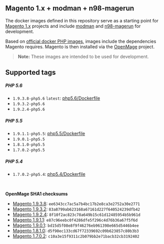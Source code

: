 ## Magento 1.x + modman + n98-magerun

The docker images defined in this repository serve as a starting point for [Magento 1.x](https://magento.com/tech-resources/download) projects and include [modman](https://github.com/colinmollenhour/modman) and [n98-magerun](https://files.magerun.net/) for development.

Based on [official docker PHP images](https://github.com/docker-library/php), images include the dependencies Magento requires. Magento is then installed via the [OpenMage](https://github.com/OpenMage/magento-mirror) project.

>__Note:__ These images are intended to be used for development.

## Supported tags

##### PHP 5.6

- `1.9.3.8-php5.6` `latest`: [php5.6/Dockerfile](https://github.com/aspendigital/docker-magento/blob/master/php5.6/Dockerfile)
- `1.9.3.2-php5.6`
- `1.9.2.4-php5.6`

##### PHP 5.5
- `1.9.1.1-php5.5`: [php5.5/Dockerfile](https://github.com/aspendigital/docker-magento/blob/master/php5.5/Dockerfile)
- `1.9.0.1-php5.5`
- `1.8.1.0-php5.5`
- `1.7.0.2-php5.5`

##### PHP 5.4

- `1.7.0.2-php5.4`: [php5.4/Dockerfile](https://github.com/aspendigital/docker-magento/blob/master/php5.4/Dockerfile)

<br>

__OpenMage SHA1 checksums__
 - [Magento  1.9.3.8](https://codeload.github.com/OpenMage/magento-mirror/tar.gz/1.9.3.8): `ee6343cc7ac5a7b4bc17b2e8ca3e2752a30e2771`
 - [Magento  1.9.3.2](https://codeload.github.com/OpenMage/magento-mirror/tar.gz/1.9.3.2): `83a8799ab623168a67161d227f640524239dfb42`
 - [Magento  1.9.2.4](https://codeload.github.com/OpenMage/magento-mirror/tar.gz/1.9.2.4): `8f10f2ac823c78a649b15c61d12485954b5b961d`
 - [Magento  1.9.1.1](https://codeload.github.com/OpenMage/magento-mirror/tar.gz/1.9.1.1): `e87c96eebc0f4286dfe5f296c4d76b36a67f5f6d`
 - [Magento  1.9.0.1](https://codeload.github.com/OpenMage/magento-mirror/tar.gz/1.9.0.1): `bd15d5f08e8f9f46276eb961398e665d5446b4ee`
 - [Magento  1.8.1.0](https://codeload.github.com/OpenMage/magento-mirror/tar.gz/1.8.1.0): `d5f90ec133cd67f72339692c09b623857c80b3b3`
 - [Magento  1.7.0.2](https://codeload.github.com/OpenMage/magento-mirror/tar.gz/1.7.0.2): `c10a3e15f9311c2b079bb2e71bacb32cb3192402`
